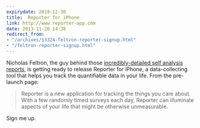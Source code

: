 ```yaml
---
expirydate: 2019-12-30
title:  Reporter for iPhone
link: http://www.reporter-app.com
date: 2013-11-20 14:38
redirect_from:
- "/archives/13324-feltron-reporter-signup.html"
- "/feltron-reporter-signup.html"
---
```



Nicholas Feltron, the guy behind those [incredibly-detailed self analysis reports](http://feltron.com/ar12_01.html), is getting ready to release Reporter for iPhone, a data-collecting tool that helps you track the quantifiable data in your life. From the pre-launch page:

> Reporter is a new application for tracking the things you care about. With a few randomly timed surveys each day, Reporter can illuminate aspects of your life that might be otherwise unmeasurable.

Sign me up.
